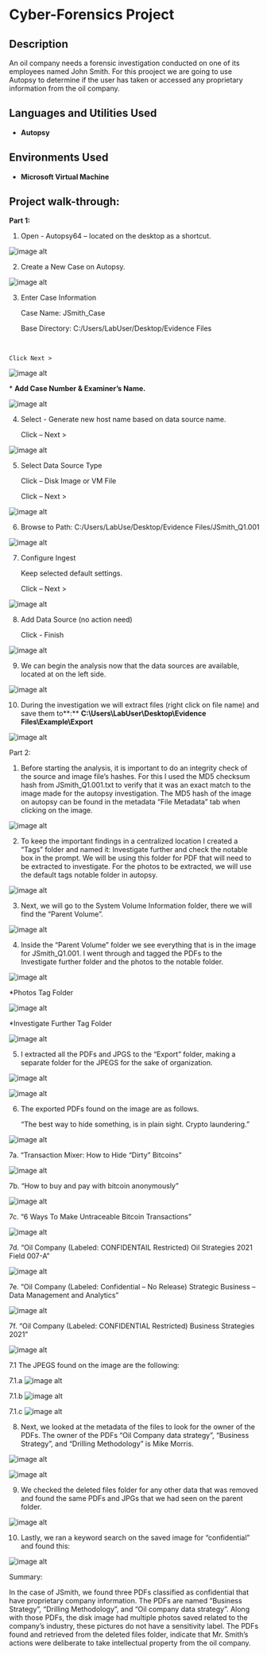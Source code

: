 


<h1>Cyber-Forensics Project</h1>


<h2>Description</h2>
An oil company needs a forensic investigation conducted on one of its employees named John Smith. For this prooject we are going to use Autopsy to determine if the user has taken or accessed any proprietary information from the oil company. 
<br />


<h2>Languages and Utilities Used</h2>

- <b>Autopsy</b> 

<h2>Environments Used </h2>

- <b>Microsoft Virtual Machine</b> 


<h2>Project walk-through:</h2>

**Part 1:**

1.  Open - Autopsy64 – located on the desktop as a shortcut.
    

   ![image alt](https://github.com/Miguel-Manriquez-Tapia/Cyber-Forensic-Project/blob/main/1st.png)
  
  

2.  Create a New Case on Autopsy.
    

   ![image alt](https://github.com/Miguel-Manriquez-Tapia/Cyber-Forensic-Project/blob/main/Screenshot%202024-09-18%20191228.png)


  
  

3.  Enter Case Information
    

    Case Name: JSmith\_Case

    Base Directory: C:/Users/LabUser/Desktop/Evidence Files
<br >

    Click Next >

   ![image alt](https://github.com/Miguel-Manriquez-Tapia/Cyber-Forensic-Project/blob/main/Screenshot%202024-09-18%20191302.png)  
  


  
  

\* **Add Case Number & Examiner’s Name.**

  
 ![image alt](https://github.com/Miguel-Manriquez-Tapia/Cyber-Forensic-Project/blob/main/Screenshot%202024-09-18%20191322.png)



  
  

4.  Select - Generate new host name based on data source name.
    

    Click – Next >

   ![image alt](https://github.com/Miguel-Manriquez-Tapia/Cyber-Forensic-Project/blob/main/Screenshot%202024-09-18%20191343.png)
  

  
  
  

5.  Select Data Source Type
    

    Click – Disk Image or VM File

    Click – Next >

   ![image alt](https://github.com/Miguel-Manriquez-Tapia/Cyber-Forensic-Project/blob/main/Screenshot%202024-09-18%20191407.png)
  

  
  

  
  

  
  

  
  

  
  

  
  

  
  

  
  

  
  

  
  

  
  

  
  

  
  

6.  Browse to Path: C:/Users/LabUse/Desktop/Evidence Files/JSmith\_Q1.001
    

   ![image alt](https://github.com/Miguel-Manriquez-Tapia/Cyber-Forensic-Project/blob/main/Screenshot%202024-09-18%20191434.png) 
  
  
  

7.  Configure Ingest
    

    Keep selected default settings.

    Click – Next >

   ![image alt](https://github.com/Miguel-Manriquez-Tapia/Cyber-Forensic-Project/blob/main/Screenshot%202024-09-18%20191457.png)
  




8.  Add Data Source (no action need)



    Click - Finish

   ![image alt](https://github.com/Miguel-Manriquez-Tapia/Cyber-Forensic-Project/blob/main/Screenshot%202024-09-18%20191520.png)  
  



9.  We can begin the analysis now that the data sources are available, located at on the left side.
    

  
  

   ![image alt](https://github.com/Miguel-Manriquez-Tapia/Cyber-Forensic-Project/blob/main/Screenshot%202024-09-18%20191540.png)
  

  
  

10.  During the investigation we will extract files (right click on file name) and save them to**:** **C:\\Users\\LabUser\\Desktop\\Evidence Files\\Example\\Export**
    

  
  

   ![image alt](https://github.com/Miguel-Manriquez-Tapia/Cyber-Forensic-Project/blob/main/Screenshot%202024-09-18%20191557.png)  
  

  

Part 2:

  

1.  Before starting the analysis, it is important to do an integrity check of the source and image file’s hashes. For this I used the MD5 checksum hash from JSmith\_Q1.001.txt to verify that it was an exact match to the image made for the autopsy investigation. The MD5 hash of the image on autopsy can be found in the metadata “File Metadata” tab when clicking on the image.
    

   ![image alt](https://github.com/Miguel-Manriquez-Tapia/Cyber-Forensic-Project/blob/main/Screenshot%202024-09-18%20191615.png)

  

2.  To keep the important findings in a centralized location I created a “Tags” folder and named it: Investigate further and check the notable box in the prompt. We will be using this folder for PDF that will need to be extracted to investigate. For the photos to be extracted, we will use the default tags notable folder in autopsy.
    

  

   ![image alt](https://github.com/Miguel-Manriquez-Tapia/Cyber-Forensic-Project/blob/main/Screenshot%202024-09-18%20191636.png)

  

  

3.  Next, we will go to the System Volume Information folder, there we will find the “Parent Volume”.
    

   ![image alt](https://github.com/Miguel-Manriquez-Tapia/Cyber-Forensic-Project/blob/main/Screenshot%202024-09-18%20191652.png) 

  


4.  Inside the “Parent Volume” folder we see everything that is in the image for JSmith\_Q1.001. I went through and tagged the PDFs to the Investigate further folder and the photos to the notable folder.
    

  

   ![image alt](https://github.com/Miguel-Manriquez-Tapia/Cyber-Forensic-Project/blob/main/Screenshot%202024-09-18%20191704.png) 

  


  

\*Photos Tag Folder

  

  

   ![image alt](https://github.com/Miguel-Manriquez-Tapia/Cyber-Forensic-Project/blob/main/Screenshot%202024-09-18%20191732.png)  


  

\*Investigate Further Tag Folder


  

   ![image alt](https://github.com/Miguel-Manriquez-Tapia/Cyber-Forensic-Project/blob/main/Screenshot%202024-09-18%20191748.png)

  

  

5.  I extracted all the PDFs and JPGS to the “Export” folder, making a separate folder for the JPEGS for the sake of organization.
    

   ![image alt](https://github.com/Miguel-Manriquez-Tapia/Cyber-Forensic-Project/blob/main/Screenshot%202024-09-18%20191809.png)

  

  

   ![image alt](https://github.com/Miguel-Manriquez-Tapia/Cyber-Forensic-Project/blob/main/Screenshot%202024-09-18%20191827.png)

  

  

6.  The exported PDFs found on the image are as follows.
    

  

     “The best way to hide something, is in plain sight. Crypto laundering.”
    

  

  

  
   ![image alt](https://github.com/Miguel-Manriquez-Tapia/Cyber-Forensic-Project/blob/main/Screenshot%202024-09-18%20191841.png)

  

  
  

7a.  “Transaction Mixer: How to Hide “Dirty” Bitcoins”
    

  

   ![image alt](https://github.com/Miguel-Manriquez-Tapia/Cyber-Forensic-Project/blob/main/Screenshot%202024-09-18%20191902.png)
  

  

  

 7b. “How to buy and pay with bitcoin anonymously”
    

  

  

   ![image alt](https://github.com/Miguel-Manriquez-Tapia/Cyber-Forensic-Project/blob/main/Screenshot%202024-09-18%20191915.png) 

  

  

 7c. “6 Ways To Make Untraceable Bitcoin Transactions”
    

  

   ![image alt](https://github.com/Miguel-Manriquez-Tapia/Cyber-Forensic-Project/blob/main/Screenshot%202024-09-18%20191928.png)
  

  

  

7d.  “Oil Company (Labeled: CONFIDENTAIL Restricted) Oil Strategies 2021 Field 007-A”
    

  

  

   ![image alt](https://github.com/Miguel-Manriquez-Tapia/Cyber-Forensic-Project/blob/main/Screenshot%202024-09-18%20191942.png)

  

  
  

7e. “Oil Company (Labeled: Confidential – No Release) Strategic Business – Data Management and Analytics”
    

  

  

   ![image alt](https://github.com/Miguel-Manriquez-Tapia/Cyber-Forensic-Project/blob/main/Screenshot%202024-09-18%20191957.png) 

  

  
  

7f. “Oil Company (Labeled: CONFIDENTIAL Restricted) Business Strategies 2021”
    

  

  

   ![image alt](https://github.com/Miguel-Manriquez-Tapia/Cyber-Forensic-Project/blob/main/Screenshot%202024-09-18%20192009.png)

  


  

 7.1 The JPEGS found on the image are the following:
    

  

  

7.1.a   ![image alt](https://github.com/Miguel-Manriquez-Tapia/Cyber-Forensic-Project/blob/main/Screenshot%202024-09-18%20192026.png)

  


  

7.1.b   ![image alt](https://github.com/Miguel-Manriquez-Tapia/Cyber-Forensic-Project/blob/main/Screenshot%202024-09-18%20192045.png)
  

  


7.1.c   ![image alt](https://github.com/Miguel-Manriquez-Tapia/Cyber-Forensic-Project/blob/main/Screenshot%202024-09-18%20192105.png)


  

  
8.  Next, we looked at the metadata of the files to look for the owner of the PDFs. The owner of the PDFs “Oil Company data strategy”, “Business Strategy”, and “Drilling Methodology” is Mike Morris.
    

  

  

   ![image alt](https://github.com/Miguel-Manriquez-Tapia/Cyber-Forensic-Project/blob/main/Screenshot%202024-09-18%20192138.png)

  


  

   ![image alt](https://github.com/Miguel-Manriquez-Tapia/Cyber-Forensic-Project/blob/main/Screenshot%202024-09-18%20192205.png)

  

  

9.  We checked the deleted files folder for any other data that was removed and found the same PDFs and JPGs that we had seen on the parent folder.
    

  

   ![image alt](https://github.com/Miguel-Manriquez-Tapia/Cyber-Forensic-Project/blob/main/Screenshot%202024-09-18%20192221.png)  

   
  

10.  Lastly, we ran a keyword search on the saved image for “confidential” and found this:
    

  

  

   ![image alt](https://github.com/Miguel-Manriquez-Tapia/Cyber-Forensic-Project/blob/main/last.png)

  



Summary:

  

  

In the case of JSmith, we found three PDFs classified as confidential that have proprietary company information. The PDFs are named “Business Strategy”, “Drilling Methodology”, and “Oil company data strategy”. Along with those PDFs, the disk image had multiple photos saved related to the company’s industry, these pictures do not have a sensitivity label. The PDFs found and retrieved from the deleted files folder, indicate that Mr. Smith’s actions were deliberate to take intellectual property from the oil company.
